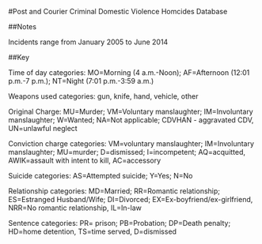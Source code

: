 #Post and Courier Criminal Domestic Violence Homcides Database

##Notes

Incidents range from January 2005 to June 2014

##Key

Time of day categories: MO=Morning (4 a.m.-Noon); AF=Afternoon (12:01 p.m.-7 p.m.); NT=Night (7:01 p.m.-3:59 a.m.)

Weapons used categories: gun, knife, hand, vehicle, other

Original Charge: MU=Murder; VM=Voluntary manslaughter; IM=Involuntary manslaughter; W=Wanted; NA=Not applicable; CDVHAN - aggravated CDV, UN=unlawful neglect

Conviction charge categories: VM=voluntary manslaughter; IM=Involuntary manslaughter; MU=murder; D=dismissed; I=incompetent; AQ=acquitted, AWIK=assault with intent to kill, AC=accessory

Suicide categories: AS=Attempted suicide; Y=Yes; N=No

Relationship categories: MD=Married; RR=Romantic relationship; ES=Estranged Husband/Wife; DI=Divorced; EX=Ex-boyfriend/ex-girlfriend, NRR=No romantic relationship, IL=In-law

Sentence categories: PR= prison; PB=Probation; DP=Death penalty; HD=home detention, TS=time served, D=dismissed